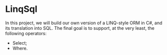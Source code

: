 # LinqSql
 In this project, we will build our own version of a LINQ-style ORM in C#, and its translation into SQL. 
 The final goal is to support, at the very least, the following operators:  
 - Select; 
 - Where.
